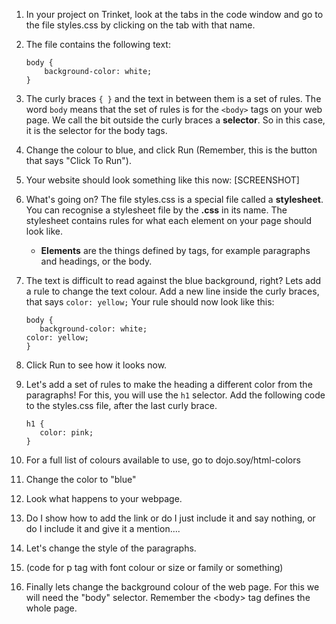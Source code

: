 1. In your project on Trinket, look at the tabs in the code window and go to the file styles.css by clicking on the tab with that name.
2. The file contains the following text:
   ```
   body {
       background-color: white;
   }
   ```
3. The curly braces `{ }` and the text in between them is a set of rules. The word `body` means that the set of rules is for the `<body>` tags on your web page. We call the bit outside the curly braces a **selector**. So in this case, it is the selector for the body tags.

4. Change the colour to blue, and click Run \(Remember, this is the button that says "Click To Run"\).

5. Your website should look something like this now: \[SCREENSHOT\]

6. What's going on? The file styles.css is a special file called a **stylesheet**. You can recognise a stylesheet file by the **.css** in its name. The stylesheet contains rules for what each element on your page should look like.

   * **Elements** are the things defined by tags, for example paragraphs and headings, or the body.

7. The text is difficult to read against the blue background, right? Lets add a rule to change the text colour. Add a new line inside the curly braces, that says `color: yellow;` Your rule should now look like this:
   ```
   body {
      background-color: white;
   color: yellow;
   }
   ```
8. Click Run to see how it looks now. 

9. Let's add a set of rules to make the heading a different color from the paragraphs! For this, you will use  the `h1` selector. Add the following code to the styles.css file, after the last curly brace.
   ```
   h1 {
      color: pink;
   }
   ```
   

9. For a full list of colours available to use, go to dojo.soy/html-colors

9. Change the color to "blue"

10. Look what happens to your webpage.

11. Do I show how to add the link or do I just include it and say nothing, or do I include it and give it a mention....

12. Let's change the style of the paragraphs.

13. \(code for p tag with font colour or size or family or something\)

14. Finally lets change the background colour of the web page. For this we will need the "body" selector. Remember the &lt;body&gt; tag defines the whole page.



